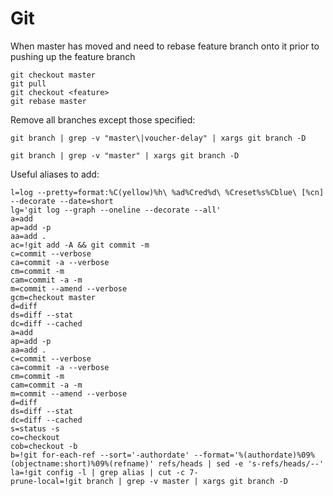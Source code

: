 # Git

When master has moved and need to rebase feature branch onto it prior to pushing up the feature branch 


```
git checkout master
git pull 
git checkout <feature>
git rebase master
```


Remove all branches except those specified: 
```
git branch | grep -v "master\|voucher-delay" | xargs git branch -D 
```
```
git branch | grep -v "master" | xargs git branch -D 
```

Useful aliases to add: 
```
l=log --pretty=format:%C(yellow)%h\ %ad%Cred%d\ %Creset%s%Cblue\ [%cn] --decorate --date=short
lg='git log --graph --oneline --decorate --all'
a=add
ap=add -p
aa=add .
ac=!git add -A && git commit -m
c=commit --verbose
ca=commit -a --verbose
cm=commit -m
cam=commit -a -m
m=commit --amend --verbose
gcm=checkout master
d=diff
ds=diff --stat
dc=diff --cached
a=add
ap=add -p
aa=add .
c=commit --verbose
ca=commit -a --verbose
cm=commit -m
cam=commit -a -m
m=commit --amend --verbose
d=diff
ds=diff --stat
dc=diff --cached
s=status -s
co=checkout
cob=checkout -b
b=!git for-each-ref --sort='-authordate' --format='%(authordate)%09%(objectname:short)%09%(refname)' refs/heads | sed -e 's-refs/heads/--'
la=!git config -l | grep alias | cut -c 7-
prune-local=!git branch | grep -v master | xargs git branch -D
```
